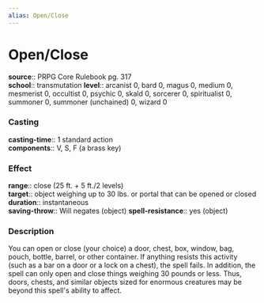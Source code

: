 ```yaml
---
alias: Open/Close
---
```


# Open/Close 

**source**:: PRPG Core Rulebook pg. 317  
**school**:: transmutation
**level**:: arcanist 0, bard 0, magus 0, medium 0, mesmerist 0, occultist 0, psychic 0, skald 0, sorcerer 0, spiritualist 0, summoner 0, summoner (unchained) 0, wizard 0

### Casting 

**casting-time**:: 1 standard action  
**components**:: V, S, F (a brass key)

### Effect 

**range**:: close (25 ft. + 5 ft./2 levels)  
**target**:: object weighing up to 30 lbs. or portal that can be opened or closed  
**duration**:: instantaneous  
**saving-throw**:: Will negates (object)
**spell-resistance**:: yes (object)

### Description 

You can open or close (your choice) a door, chest, box, window, bag, pouch, bottle, barrel, or other container. If anything resists this activity (such as a bar on a door or a lock on a chest), the spell fails. In addition, the spell can only open and close things weighing 30 pounds or less. Thus, doors, chests, and similar objects sized for enormous creatures may be beyond this spell's ability to affect.
